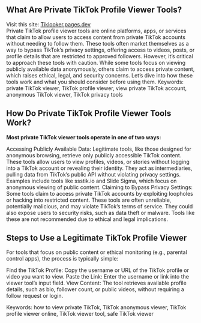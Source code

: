 ## What Are Private TikTok Profile Viewer Tools?
Visit this site: <a href="https://tiklooker.pages.dev/" >Tiklooker.pages.dev</a><br>
Private TikTok profile viewer tools are online platforms, apps, or services that claim to allow users to access content from private TikTok accounts without needing to follow them. These tools often market themselves as a way to bypass TikTok’s privacy settings, offering access to videos, posts, or profile details that are restricted to approved followers.
However, it’s critical to approach these tools with caution. While some tools focus on viewing publicly available data anonymously, others claim to access private content, which raises ethical, legal, and security concerns. Let’s dive into how these tools work and what you should consider before using them.
Keywords: private TikTok viewer, TikTok profile viewer, view private TikTok account, anonymous TikTok viewer, TikTok privacy tools

## How Do Private TikTok Profile Viewer Tools Work?
**Most private TikTok viewer tools operate in one of two ways:**

Accessing Publicly Available Data: Legitimate tools, like those designed for anonymous browsing, retrieve only publicly accessible TikTok content. These tools allow users to view profiles, videos, or stories without logging into a TikTok account or revealing their identity. They act as intermediaries, pulling data from TikTok’s public API without violating privacy settings. Examples include tools like ssstik.io and Slide Sigma, which focus on anonymous viewing of public content.
Claiming to Bypass Privacy Settings: Some tools claim to access private TikTok accounts by exploiting loopholes or hacking into restricted content. These tools are often unreliable, potentially malicious, and may violate TikTok’s terms of service. They could also expose users to security risks, such as data theft or malware. Tools like these are not recommended due to ethical and legal implications.

## Steps to Use a Legitimate TikTok Profile Viewer
For tools that focus on public content or ethical monitoring (e.g., parental control apps), the process is typically simple:


Find the TikTok Profile: Copy the username or URL of the TikTok profile or video you want to view.
Paste the Link: Enter the username or link into the viewer tool’s input field.
View Content: The tool retrieves available profile details, such as bio, follower count, or public videos, without requiring a follow request or login.

Keywords: how to view private TikTok, TikTok anonymous viewer, TikTok profile viewer online, TikTok viewer tool, safe TikTok viewer
